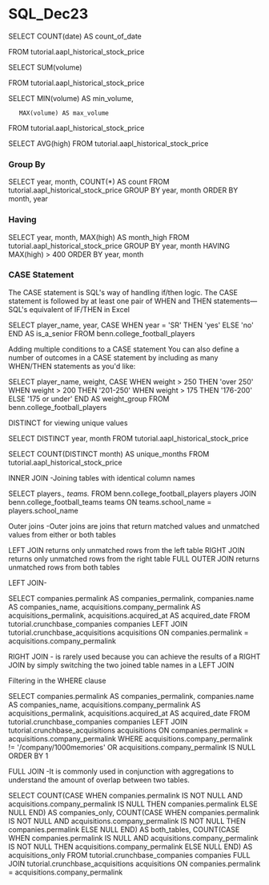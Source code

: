 # SQL_Dec23


SELECT COUNT(date) AS count_of_date

  FROM tutorial.aapl_historical_stock_price

SELECT SUM(volume)

  FROM tutorial.aapl_historical_stock_price

SELECT MIN(volume) AS min_volume,

       MAX(volume) AS max_volume
  FROM tutorial.aapl_historical_stock_price

SELECT AVG(high)
  FROM tutorial.aapl_historical_stock_price


### Group By
SELECT year,
       month,
       COUNT(*) AS count
  FROM tutorial.aapl_historical_stock_price
 GROUP BY year, month
 ORDER BY month, year

### Having
SELECT year,
       month,
       MAX(high) AS month_high
  FROM tutorial.aapl_historical_stock_price
 GROUP BY year, month
HAVING MAX(high) > 400
 ORDER BY year, month


### CASE Statement
The CASE statement is SQL's way of handling if/then logic. The CASE statement is followed by at least one pair of WHEN and THEN statements—SQL's equivalent of IF/THEN in Excel

SELECT player_name,
       year,
       CASE WHEN year = 'SR' THEN 'yes'
            ELSE 'no' END AS is_a_senior
  FROM benn.college_football_players


Adding multiple conditions to a CASE statement
You can also define a number of outcomes in a CASE statement by including as many WHEN/THEN statements as you'd like:

SELECT player_name,
       weight,
       CASE WHEN weight > 250 THEN 'over 250'
            WHEN weight > 200 THEN '201-250'
            WHEN weight > 175 THEN '176-200'
            ELSE '175 or under' END AS weight_group
  FROM benn.college_football_players


DISTINCT for viewing unique values

SELECT DISTINCT year, month
  FROM tutorial.aapl_historical_stock_price

SELECT COUNT(DISTINCT month) AS unique_months
  FROM tutorial.aapl_historical_stock_price


INNER JOIN -Joining tables with identical column names

SELECT players.*,
       teams.*
  FROM benn.college_football_players players
  JOIN benn.college_football_teams teams
    ON teams.school_name = players.school_name


Outer joins -Outer joins are joins that return matched values and unmatched values from either or both tables

LEFT JOIN returns only unmatched rows from the left table
RIGHT JOIN returns only unmatched rows from the right table
FULL OUTER JOIN returns unmatched rows from both tables


LEFT JOIN- 
	
SELECT companies.permalink AS companies_permalink,
       companies.name AS companies_name,
       acquisitions.company_permalink AS acquisitions_permalink,
       acquisitions.acquired_at AS acquired_date
  FROM tutorial.crunchbase_companies companies
  LEFT JOIN tutorial.crunchbase_acquisitions acquisitions
    ON companies.permalink = acquisitions.company_permalink


RIGHT JOIN - is rarely used because you can achieve the results of a RIGHT JOIN by simply switching the two joined table names in a LEFT JOIN


Filtering in the WHERE clause

SELECT companies.permalink AS companies_permalink,
       companies.name AS companies_name,
       acquisitions.company_permalink AS acquisitions_permalink,
       acquisitions.acquired_at AS acquired_date
  FROM tutorial.crunchbase_companies companies
  LEFT JOIN tutorial.crunchbase_acquisitions acquisitions
    ON companies.permalink = acquisitions.company_permalink
 WHERE acquisitions.company_permalink != '/company/1000memories'
    OR acquisitions.company_permalink IS NULL
 ORDER BY 1


FULL JOIN -It is commonly used in conjunction with aggregations to understand the amount of overlap between two tables.


SELECT COUNT(CASE WHEN companies.permalink IS NOT NULL AND acquisitions.company_permalink IS NULL
                  THEN companies.permalink ELSE NULL END) AS companies_only,
       COUNT(CASE WHEN companies.permalink IS NOT NULL AND acquisitions.company_permalink IS NOT NULL
                  THEN companies.permalink ELSE NULL END) AS both_tables,
       COUNT(CASE WHEN companies.permalink IS NULL AND acquisitions.company_permalink IS NOT NULL
                  THEN acquisitions.company_permalink ELSE NULL END) AS acquisitions_only
  FROM tutorial.crunchbase_companies companies
  FULL JOIN tutorial.crunchbase_acquisitions acquisitions
    ON companies.permalink = acquisitions.company_permalink

